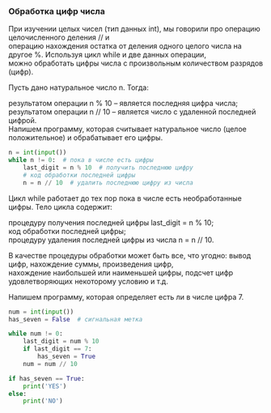 ### Обработка цифр числа
При изучении целых чисел (тип данных int), мы говорили про операцию целочисленного деления // и   
операцию нахождения остатка от деления одного целого числа на другое %. Используя цикл while и две данных операции,   
можно обработать цифры числа с произвольным количеством разрядов (цифр).

Пусть дано натуральное число n. Тогда:

результатом операции n % 10 – является последняя цифра числа;  
результатом операции n // 10 – является число с удаленной последней цифрой.  
Напишем программу, которая считывает натуральное число (целое положительное) и обрабатывает его цифры.  
````python
n = int(input())
while n != 0:  # пока в числе есть цифры
    last_digit = n % 10  # получить последнюю цифру
    # код обработки последней цифры
    n = n // 10  # удалить последнюю цифру из числа
````
Цикл while работает до тех пор пока в числе есть необработанные цифры. Тело цикла содержит:

процедуру получения последней цифры last_digit = n % 10;  
код обработки последней цифры;  
процедуру удаления последней цифры из числа n = n // 10.  

В качестве процедуры обработки может быть все, что угодно: вывод цифр, нахождение суммы, произведения цифр,   
нахождение наибольшей или наименьшей цифры, подсчет цифр удовлетворяющих некоторому условию и т.д.

Напишем программу, которая определяет есть ли в числе цифра 7.
````python
num = int(input())
has_seven = False  # сигнальная метка

while num != 0:
    last_digit = num % 10
    if last_digit == 7:
        has_seven = True
    num = num // 10

if has_seven == True:
    print('YES')
else:
    print('NO')
````